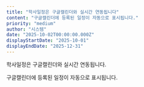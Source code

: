 ```yaml
---
title: "학사일정은 구글캘린더와 실시간 연동됩니다"
content: "구글캘린더에 등록된 일정이 자동으로 표시됩니다."
priority: "medium"
author: "시스템"
date: "2025-10-02T00:00:00.000Z"
displayStartDate: "2025-10-01"
displayEndDate: "2025-12-31"
---
```


학사일정은 구글캘린더와 실시간 연동됩니다.

구글캘린더에 등록된 일정이 자동으로 표시됩니다.